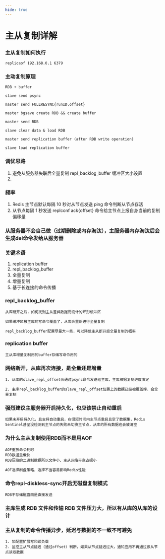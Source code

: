 ```yaml
---
hide: true
---
```

# 主从复制详解

### 主从复制如何执行

```
replicaof 192.168.0.1 6379
```

### 主动复制原理 

```
RDB + buffer

slave send psync

master send FULLRESYNC{runID,offset}

master bgsave create RDB && create buffer 

master send RDB

slave clear data & load RDB

master send replication buffer (after RDB write operation)

slave load replication buffer
```

### 调优思路

1. 避免从服务器失联后全量复制 repl_backlog_buffer 缓冲区大小设置
2. 

### 频率

1. Redis 主节点默认每隔 10 秒对从节点发送 ping 命令判断从节点存活
2. 从节点每隔 1 秒发送 replconf ack{offset} 命令给主节点上报自身当前的复制偏移量


### 从服务器不会自己做（过期删除或内存淘汰），主服务器内存淘汰后会生成del命令发给从服务器

### 关键术语

1. replication buffer
2. repl_backlog_buffer
3. 全量复制
4. 增量复制
5. 基于长连接的命令传播


### repl_backlog_buffer
```
从库断开之后，如何找到主从差异数据而设计的环形缓冲区

如果缓冲区被主库的写命令覆盖了，从库会重新进行全量复制

repl_backlog_buffer配置尽量大一些，可以降低主从断开后全量复制的概率
```

### replication buffer
```
主从库增量复制用的buffer存储写命令用的
```

### 网络断开，从库再次连接，是全量还是增量
```
1. 从库的slave_repl_offset会通过psync命令发送给主库，主库根据复制进度决定

2. 主库repl_backlog_buffer的slave_repl_offset位置上的数据已经被覆盖掉，会全量复制
```

### 强烈建议主服务器开启持久化，也应该禁止自动重启
```
如果未开启持久化，且支持自动重启，在很短时间内主节点重启且空了数据集，Redis Sentinel甚至没检测到主节点的失败未切换主节点，从库的所有数据也会被清空
```



### 为什么主从复制使用RDB而不是用AOF
```
AOF重放命令耗时
RDB数据重载快
RDB压缩的二进制数据所以文件小、主从网络带宽占据小

AOF选择刷盘策略，选择不当容易影响Redis性能
```


### 命令repl-diskless-sync开启无磁盘复制模式
```
RDB不存储磁盘而是直接发送
```

### 主库生成 RDB 文件和传输 RDB 文件压力大，所以有从库的从库的设计


### 主从复制的命令传播异步，延迟与数据的不一致不可避免
```
1. 加配置扩展写和读负载
2. 监控主从节点延迟（通过offset）判断，如果从节点延迟过大，通知应用不再通过该从节点读取数据
```
